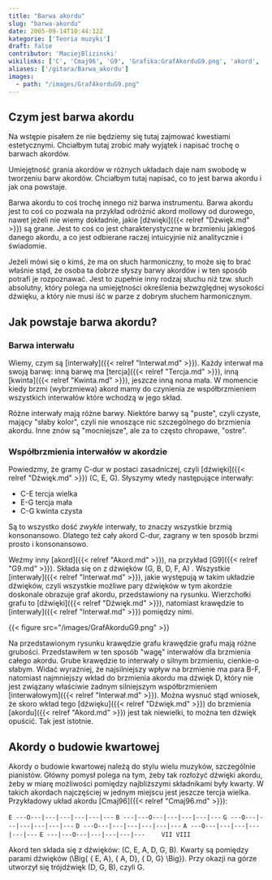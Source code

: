 ```yaml
---
title: "Barwa akordu"
slug: "barwa-akordu"
date: 2005-09-14T10:44:12Z
kategorie: ['Teoria muzyki']
draft: false
contributor: 'MaciejBlizinski'
wikilinks: ['C', 'Cmaj96', 'G9', 'Grafika:GrafAkorduG9.png', 'akord', 'akord', 'akord_durowy', 'akord_mollowy', 'd%C5%BAwi%C4%99k', 'd%C5%BAwi%C4%99k', 'd%C5%BAwi%C4%99k', 'd%C5%BAwi%C4%99k', 'interwa%C5%82', 'interwa%C5%82', 'interwa%C5%82', 'interwa%C5%82', 'kwinta', 'mamy', 'nona_ma%C5%82a', 's%C5%82uch_absolutny', 'tercja']
aliases: ['/gitara/Barwa_akordu']
images:
  - path: "/images/GrafAkorduG9.png"
---
```

## Czym jest barwa akordu

Na wstępie pisałem że nie będziemy się tutaj zajmować kwestiami
estetycznymi. Chciałbym tutaj zrobić mały wyjątek i napisać trochę o
barwach akordów.

Umiejętność grania akordów w różnych układach daje nam swobodę w
tworzeniu barw akordów. Chciałbym tutaj napisać, co to jest barwa akordu
i jak ona powstaje.

Barwa akordu to coś trochę innego niż barwa instrumentu. Barwa akordu
jest to coś co pozwala na przykład odróżnić akord
mollowy<!-- link nie odnosił się do niczego: 'Barwa akordu' ('content/książka/Barwa_akordu.md') links to 'akord_mollowy' ('content/książka/akord_mollowy.md') and that does not exist --> od
durowego<!-- link nie odnosił się do niczego: 'content/książka/akord_durowy.md' wants to redirect to 'content/książka/Akord_durowy.md', but 'content/książka/Akord_durowy.md' will be deleted -->, nawet jeżeli nie wiemy dokładnie,
jakie [dźwięki]({{< relref "Dźwięk.md" >}}) są grane. Jest to coś co jest
charakterystyczne w brzmieniu jakiegoś danego akordu, a co jest
odbierane raczej intuicyjnie niż analitycznie i świadomie.

Jeżeli mówi się o kimś, że ma on słuch harmoniczny, to może się to brać
właśnie stąd, że osoba ta dobrze słyszy barwy akordów i w ten sposób
potrafi je rozpoznawać. Jest to zupełnie inny rodzaj słuchu niż tzw.
słuch absolutny<!-- link nie odnosił się do niczego: 'Barwa akordu' ('content/książka/Barwa_akordu.md') links to 'słuch_absolutny' ('content/książka/słuch_absolutny.md') and that does not exist -->, który polega na
umiejętności określenia bezwzględnej wysokości dźwięku, a który nie
musi iść w parze z dobrym słuchem harmonicznym.

## Jak powstaje barwa akordu?

### Barwa interwału

Wiemy, czym są [interwały]({{< relref "Interwał.md" >}}). Każdy interwał ma swoją
barwę: inną barwę ma [tercja]({{< relref "Tercja.md" >}}), inną
[kwinta]({{< relref "Kwinta.md" >}}), jeszcze inną nona
mała<!-- link nie odnosił się do niczego: 'Barwa akordu' ('content/książka/Barwa_akordu.md') links to 'nona_mała' ('content/książka/nona_mała.md') and that does not exist -->. W momencie kiedy brzmi (wybrzmiewa) akord
mamy<!-- link nie odnosił się do niczego: 'Barwa akordu' ('content/książka/Barwa_akordu.md') links to 'mamy' ('content/książka/mamy.md') and that does not exist --> do czynienia ze współbrzmieniem wszystkich
interwałów które wchodzą w jego skład.

Różne interwały mają różne barwy. Niektóre barwy są "puste", czyli
czyste, mający "słaby kolor", czyli nie wnoszące nic szczególnego do
brzmienia akordu. Inne znów są "mocniejsze", ale za to często chropawe,
"ostre".

### Współbrzmienia interwałów w akordzie

Powiedzmy, że gramy C<!-- link nie odnosił się do niczego: 'Barwa akordu' ('content/książka/Barwa_akordu.md') links to 'C' ('content/książka/C.md') and that does not exist -->-dur w postaci zasadniczej, czyli
[dźwięki]({{< relref "Dźwięk.md" >}}) (C, E, G). Słyszymy wtedy następujące
interwały:

  - C-E tercja wielka
  - E-G tercja mała
  - C-G kwinta czysta

Są to wszystko dość *zwykłe* interwały, to znaczy wszystkie brzmią
konsonansowo. Dlatego też cały akord C-dur, zagrany w ten sposób brzmi
prosto i konsonansowo.

Weźmy inny [akord]({{< relref "Akord.md" >}}), na przykład [G9]({{< relref "G9.md" >}}).
Składa się on z dźwięków (G, B, D, F, A) . Wszystkie
[interwały]({{< relref "Interwał.md" >}}), jakie występują w takim układzie
dźwięków, czyli wszystkie możliwe pary dźwięków w tym akordzie
doskonale obrazuje graf akordu, przedstawiony na rysunku. Wierzchołki
grafu to [dźwięki]({{< relref "Dźwięk.md" >}}), natomiast krawędzie to
[interwały]({{< relref "Interwał.md" >}}) pomiędzy nimi.

{{< figure src="/images/GrafAkorduG9.png" >}}

Na przedstawionym rysunku krawędzie grafu krawędzie grafu mają różne
grubości. Przedstawiłem w ten sposób "wagę" interwałów dla brzmienia
całego akordu. Grube krawędzie to interwały o silnym brzmieniu,
cienkie-o słabym. Widać wyraźniej, że najsilniejszy wpływ na brzmienie
ma para B-F, natomiast najmniejszy wkład do brzmienia akordu ma dźwięk
D, który nie jest związany właściwie żadnym silniejszym współbrzmieniem
[interwałowym]({{< relref "Interwał.md" >}}). Można wysnuć stąd wniosek, że skoro
wkład tego [dźwięku]({{< relref "Dźwięk.md" >}}) do brzmienia
[akordu]({{< relref "Akord.md" >}}) jest tak niewielki, to można ten dźwięk
opuścić. Tak jest istotnie.

## Akordy o budowie kwartowej

Akordy o budowie kwartowej należą do stylu wielu muzyków, szczególnie
pianistów. Główny pomysł polega na tym, żeby tak rozłożyć dźwięki
akordu, żeby w miarę możliwości pomiędzy najbliższymi składnikami były
kwarty. W takich akordach najczęściej w jednym miejscu jest jeszcze
tercja wielka. Przykładowy układ akordu [Cmaj96]({{< relref "Cmaj96.md" >}}):

`E ---O---|---|---|---|---|---`
`B ---|---O---|---|---|---|---`
`G ---O---|---|---|---|---|---`
`D ---O---|---|---|---|---|---`
`A ---O---|---|---|---|---|---`
`E ---|---O---|---|---|---|---`
`    VII VIII`

Akord ten składa się z dźwięków: (C, E, A, D, G, B). Kwarty są pomiędzy
parami dźwięków \(\Big\{ \{ E, A\}, \{ A, D\}, \{ D, G\} \Big\}\). Przy
okazji na górze utworzył się trójdźwięk (D, G, B), czyli G.


